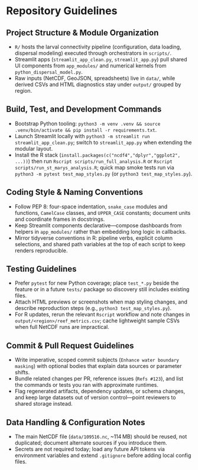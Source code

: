# Repository Guidelines

## Project Structure & Module Organization
- `R/` hosts the larval connectivity pipeline (configuration, data loading, dispersal modeling) executed through orchestrators in `scripts/`.
- Streamlit apps (`streamlit_app_clean.py`, `streamlit_app.py`) pull shared UI components from `app_modules/` and numerical kernels from `python_dispersal_model.py`.
- Raw inputs (NetCDF, GeoJSON, spreadsheets) live in `data/`, while derived CSVs and HTML diagnostics stay under `output/` grouped by region.

## Build, Test, and Development Commands
- Bootstrap Python tooling: `python3 -m venv .venv && source .venv/bin/activate && pip install -r requirements.txt`.
- Launch Streamlit locally with `python3 -m streamlit run streamlit_app_clean.py`; switch to `streamlit_app.py` when extending the modular layout.
- Install the R stack (`install.packages(c("ncdf4","dplyr","ggplot2", ...))`) then run `Rscript scripts/run_full_analysis.R` or `Rscript scripts/run_st_marys_analysis.R`; quick map smoke tests run via `python3 -m pytest test_map_styles.py` (or `python3 test_map_styles.py`).

## Coding Style & Naming Conventions
- Follow PEP 8: four-space indentation, `snake_case` modules and functions, `CamelCase` classes, and `UPPER_CASE` constants; document units and coordinate frames in docstrings.
- Keep Streamlit components declarative—compose dashboards from helpers in `app_modules/` rather than embedding long logic in callbacks.
- Mirror tidyverse conventions in R: pipeline verbs, explicit column selections, and shared path variables at the top of each script to keep renders reproducible.

## Testing Guidelines
- Prefer `pytest` for new Python coverage; place `test_*.py` beside the feature or in a future `tests/` package so discovery still includes existing files.
- Attach HTML previews or screenshots when map styling changes, and describe reproduction steps (e.g., `python3 test_map_styles.py`).
- For R updates, rerun the relevant `Rscript` workflow and note changes in `output/<region>/reef_metrics.csv`; cache lightweight sample CSVs when full NetCDF runs are impractical.

## Commit & Pull Request Guidelines
- Write imperative, scoped commit subjects (`Enhance water boundary masking`) with optional bodies that explain data sources or parameter shifts.
- Bundle related changes per PR, reference issues (`Refs #123`), and list the commands or tests you ran with approximate runtimes.
- Flag regenerated artifacts, dependency updates, or schema changes, and keep large datasets out of version control—point reviewers to shared storage instead.

## Data Handling & Configuration Notes
- The main NetCDF file (`data/109516.nc`, ~114 MB) should be reused, not duplicated; document alternate sources if you introduce them.
- Secrets are not required today; load any future API tokens via environment variables and extend `.gitignore` before adding local config files.
